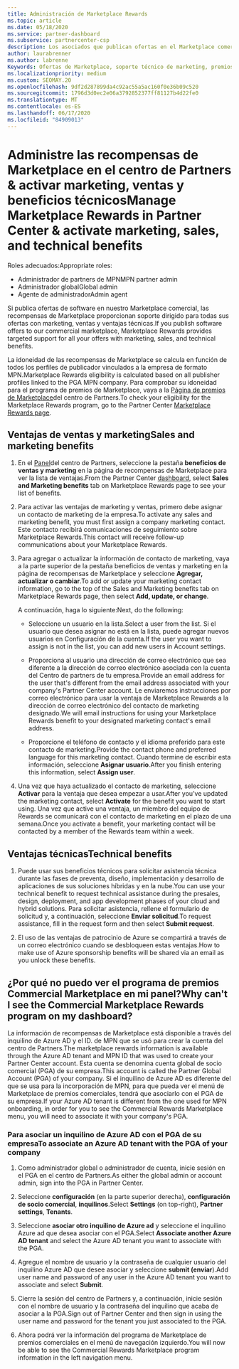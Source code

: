 ```yaml
---
title: Administración de Marketplace Rewards
ms.topic: article
ms.date: 05/18/2020
ms.service: partner-dashboard
ms.subservice: partnercenter-csp
description: Los asociados que publican ofertas en el Marketplace comercial pueden beneficiarse de las ventajas que ofrecen soporte técnico de marketing.
author: laurabrenner
ms.author: labrenne
Keywords: Ofertas de Marketplace, soporte técnico de marketing, premios, ventajas del publicador
ms.localizationpriority: medium
ms.custom: SEOMAY.20
ms.openlocfilehash: 9df2d287899da4c92ac55a5ac160f0e36b09c520
ms.sourcegitcommit: 1796d3d0ec2e06a3792852377ff81127b4d22fe0
ms.translationtype: MT
ms.contentlocale: es-ES
ms.lasthandoff: 06/17/2020
ms.locfileid: "84909013"
---
```

# <a name="manage-marketplace-rewards-in-partner-center--activate-marketing-sales-and-technical-benefits"></a><span data-ttu-id="75d40-104">Administre las recompensas de Marketplace en el centro de Partners & activar marketing, ventas y beneficios técnicos</span><span class="sxs-lookup"><span data-stu-id="75d40-104">Manage Marketplace Rewards in Partner Center & activate marketing, sales, and technical benefits</span></span>

<span data-ttu-id="75d40-105">Roles adecuados:</span><span class="sxs-lookup"><span data-stu-id="75d40-105">Appropriate roles:</span></span>

- <span data-ttu-id="75d40-106">Administrador de partners de MPN</span><span class="sxs-lookup"><span data-stu-id="75d40-106">MPN partner admin</span></span>
- <span data-ttu-id="75d40-107">Administrador global</span><span class="sxs-lookup"><span data-stu-id="75d40-107">Global admin</span></span>
- <span data-ttu-id="75d40-108">Agente de administrador</span><span class="sxs-lookup"><span data-stu-id="75d40-108">Admin agent</span></span>

<span data-ttu-id="75d40-109">Si publica ofertas de software en nuestro Marketplace comercial, las recompensas de Marketplace proporcionan soporte dirigido para todas sus ofertas con marketing, ventas y ventajas técnicas.</span><span class="sxs-lookup"><span data-stu-id="75d40-109">If you  publish software offers to our commercial marketplace, Marketplace Rewards provides targeted support for all your offers with marketing, sales, and technical benefits.</span></span>

<span data-ttu-id="75d40-110">La idoneidad de las recompensas de Marketplace se calcula en función de todos los perfiles de publicador vinculados a la empresa de formato MPN.</span><span class="sxs-lookup"><span data-stu-id="75d40-110">Marketplace Rewards eligibility is calculated based on all publisher profiles linked to the PGA MPN company.</span></span> <span data-ttu-id="75d40-111">Para comprobar su idoneidad para el programa de premios de Marketplace, vaya a la [Página de premios de Marketplace](https://partner.microsoft.com/dashboard/mpn/program/commercialmarketplace)del centro de Partners.</span><span class="sxs-lookup"><span data-stu-id="75d40-111">To check your eligibility for the Marketplace Rewards program, go to the Partner Center [Marketplace Rewards page](https://partner.microsoft.com/dashboard/mpn/program/commercialmarketplace).</span></span>

## <a name="sales-and-marketing-benefits"></a><span data-ttu-id="75d40-112">Ventajas de ventas y marketing</span><span class="sxs-lookup"><span data-stu-id="75d40-112">Sales and marketing benefits</span></span>

1. <span data-ttu-id="75d40-113">En el [Panel](https://partner.microsoft.com/dashboard)del centro de Partners, seleccione la pestaña **beneficios de ventas y marketing** en la página de recompensas de Marketplace para ver la lista de ventajas.</span><span class="sxs-lookup"><span data-stu-id="75d40-113">From the Partner Center [dashboard](https://partner.microsoft.com/dashboard), select **Sales and Marketing benefits** tab on Marketplace Rewards page to see your list of benefits.</span></span> 

2. <span data-ttu-id="75d40-114">Para activar las ventajas de marketing y ventas, primero debe asignar un contacto de marketing de la empresa.</span><span class="sxs-lookup"><span data-stu-id="75d40-114">To activate any sales and marketing benefit, you must first assign a company marketing contact.</span></span> <span data-ttu-id="75d40-115">Este contacto recibirá comunicaciones de seguimiento sobre Marketplace Rewards.</span><span class="sxs-lookup"><span data-stu-id="75d40-115">This contact will receive follow-up communications about your Marketplace Rewards.</span></span>

3. <span data-ttu-id="75d40-116">Para agregar o actualizar la información de contacto de marketing, vaya a la parte superior de la pestaña beneficios de ventas y marketing en la página de recompensas de Marketplace y seleccione **Agregar, actualizar o cambiar**.</span><span class="sxs-lookup"><span data-stu-id="75d40-116">To add or update your marketing contact information, go to the top of the Sales and Marketing benefits tab on Marketplace Rewards page, then select **Add, update, or change**.</span></span> 

   <span data-ttu-id="75d40-117">A continuación, haga lo siguiente:</span><span class="sxs-lookup"><span data-stu-id="75d40-117">Next, do the following:</span></span>

   - <span data-ttu-id="75d40-118">Seleccione un usuario en la lista.</span><span class="sxs-lookup"><span data-stu-id="75d40-118">Select a user from the list.</span></span> <span data-ttu-id="75d40-119">Si el usuario que desea asignar no está en la lista, puede agregar nuevos usuarios en Configuración de la cuenta.</span><span class="sxs-lookup"><span data-stu-id="75d40-119">If the user you want to assign is not in the list, you can add new users in Account settings.</span></span>

   - <span data-ttu-id="75d40-120">Proporciona al usuario una dirección de correo electrónico que sea diferente a la dirección de correo electrónico asociada con la cuenta del Centro de partners de tu empresa.</span><span class="sxs-lookup"><span data-stu-id="75d40-120">Provide an email address for the user that's different from the email address associated with your company's Partner Center account.</span></span> <span data-ttu-id="75d40-121">Le enviaremos instrucciones por correo electrónico para usar la ventaja de Marketplace Rewards a la dirección de correo electrónico del contacto de marketing designado.</span><span class="sxs-lookup"><span data-stu-id="75d40-121">We will email instructions for using your Marketplace Rewards benefit to your designated marketing contact's email address.</span></span>

   - <span data-ttu-id="75d40-122">Proporcione el teléfono de contacto y el idioma preferido para este contacto de marketing.</span><span class="sxs-lookup"><span data-stu-id="75d40-122">Provide the contact phone and preferred language for this marketing contact.</span></span> <span data-ttu-id="75d40-123">Cuando termine de escribir esta información, seleccione **Asignar usuario**.</span><span class="sxs-lookup"><span data-stu-id="75d40-123">After you finish entering this information, select **Assign user**.</span></span>

4. <span data-ttu-id="75d40-124">Una vez que haya actualizado el contacto de marketing, seleccione **Activar** para la ventaja que desea empezar a usar.</span><span class="sxs-lookup"><span data-stu-id="75d40-124">After you’ve updated the marketing contact, select **Activate** for the benefit you want to start using.</span></span> <span data-ttu-id="75d40-125">Una vez que active una ventaja, un miembro del equipo de Rewards se comunicará con el contacto de marketing en el plazo de una semana.</span><span class="sxs-lookup"><span data-stu-id="75d40-125">Once you activate a benefit, your marketing contact will be contacted by a member of the Rewards team within a week.</span></span>

## <a name="technical-benefits"></a><span data-ttu-id="75d40-126">Ventajas técnicas</span><span class="sxs-lookup"><span data-stu-id="75d40-126">Technical benefits</span></span>

1. <span data-ttu-id="75d40-127">Puede usar sus beneficios técnicos para solicitar asistencia técnica durante las fases de preventa, diseño, implementación y desarrollo de aplicaciones de sus soluciones híbridas y en la nube.</span><span class="sxs-lookup"><span data-stu-id="75d40-127">You can use your technical benefit to request technical assistance during the presales, design, deployment, and app development phases of your cloud and hybrid solutions.</span></span> <span data-ttu-id="75d40-128">Para solicitar asistencia, rellene el formulario de solicitud y, a continuación, seleccione **Enviar solicitud**.</span><span class="sxs-lookup"><span data-stu-id="75d40-128">To request assistance, fill in the request form and then select **Submit request**.</span></span>

2. <span data-ttu-id="75d40-129">El uso de las ventajas de patrocinio de Azure se compartirá a través de un correo electrónico cuando se desbloqueen estas ventajas.</span><span class="sxs-lookup"><span data-stu-id="75d40-129">How to make use of Azure sponsorship benefits will be shared via an email as you unlock these benefits.</span></span>

## <a name="why-cant-i-see-the-commercial-marketplace-rewards-program-on-my-dashboard"></a><span data-ttu-id="75d40-130">¿Por qué no puedo ver el programa de premios Commercial Marketplace en mi panel?</span><span class="sxs-lookup"><span data-stu-id="75d40-130">Why can't I see the Commercial Marketplace Rewards program on my dashboard?</span></span>

<span data-ttu-id="75d40-131">La información de recompensas de Marketplace está disponible a través del inquilino de Azure AD y el ID. de MPN que se usó para crear la cuenta del centro de Partners.</span><span class="sxs-lookup"><span data-stu-id="75d40-131">The marketplace rewards information is available through the Azure AD tenant and MPN ID that was used to create your Partner Center account.</span></span> <span data-ttu-id="75d40-132">Esta cuenta se denomina cuenta global de socio comercial (PGA) de su empresa.</span><span class="sxs-lookup"><span data-stu-id="75d40-132">This account is called the Partner Global Account (PGA) of your company.</span></span> <span data-ttu-id="75d40-133">Si el inquilino de Azure AD es diferente del que se usa para la incorporación de MPN, para que pueda ver el menú de Marketplace de premios comerciales, tendrá que asociarlo con el PGA de su empresa.</span><span class="sxs-lookup"><span data-stu-id="75d40-133">If your Azure AD tenant is different from the  one used for MPN onboarding, in order for you to see the Commercial Rewards Marketplace menu, you will need to associate it with your company's PGA.</span></span>

### <a name="to-associate-an-azure-ad-tenant-with-the-pga-of-your-company"></a><span data-ttu-id="75d40-134">Para asociar un inquilino de Azure AD con el PGA de su empresa</span><span class="sxs-lookup"><span data-stu-id="75d40-134">To associate an Azure AD tenant with the PGA of your company</span></span>

1. <span data-ttu-id="75d40-135">Como administrador global o administrador de cuenta, inicie sesión en el PGA en el centro de Partners.</span><span class="sxs-lookup"><span data-stu-id="75d40-135">As either the global admin or account admin, sign into the PGA in Partner Center.</span></span>

2. <span data-ttu-id="75d40-136">Seleccione **configuración** (en la parte superior derecha), **configuración de socio comercial**, **inquilinos**.</span><span class="sxs-lookup"><span data-stu-id="75d40-136">Select **Settings** (on top-right), **Partner settings**, **Tenants**.</span></span> 

3. <span data-ttu-id="75d40-137">Seleccione **asociar otro inquilino de Azure ad** y seleccione el inquilino Azure ad que desea asociar con el PGA.</span><span class="sxs-lookup"><span data-stu-id="75d40-137">Select **Associate another Azure AD tenant** and select the Azure AD tenant you want to associate with the PGA.</span></span>

4. <span data-ttu-id="75d40-138">Agregue el nombre de usuario y la contraseña de cualquier usuario del inquilino Azure AD que desee asociar y seleccione **submit (enviar**).</span><span class="sxs-lookup"><span data-stu-id="75d40-138">Add user name and password of any user in the Azure AD tenant you want to associate and select **Submit**.</span></span>

5. <span data-ttu-id="75d40-139">Cierre la sesión del centro de Partners y, a continuación, inicie sesión con el nombre de usuario y la contraseña del inquilino que acaba de asociar a la PGA.</span><span class="sxs-lookup"><span data-stu-id="75d40-139">Sign out of Partner Center and then sign in using the user name and password for the tenant you just associated to the PGA.</span></span>

6. <span data-ttu-id="75d40-140">Ahora podrá ver la información del programa de Marketplace de premios comerciales en el menú de navegación izquierdo.</span><span class="sxs-lookup"><span data-stu-id="75d40-140">You will now be able to see the Commercial Rewards Marketplace program information in the left navigation menu.</span></span>

